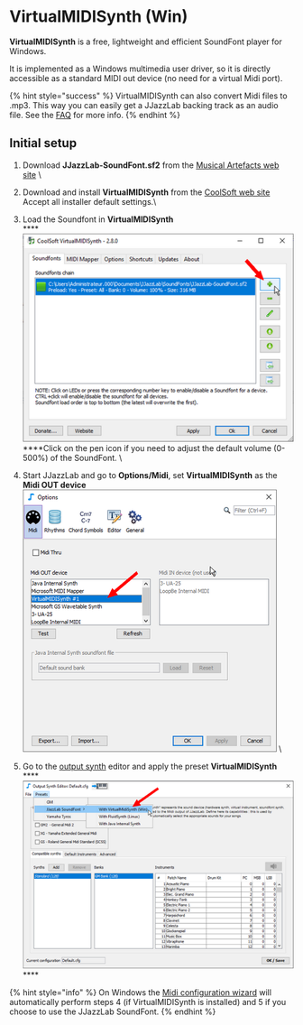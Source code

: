 # VirtualMIDISynth (Win)

**VirtualMIDISynth** is a free, lightweight and efficient SoundFont player for Windows.&#x20;

It is implemented as a Windows multimedia user driver, so it is directly accessible as a standard MIDI out device (no need for a virtual Midi port).

{% hint style="success" %}
VirtualMIDISynth can also convert Midi files to .mp3. This way you can easily get a JJazzLab backing track as an audio file. See the [FAQ](../../faq.md#generate-mp3) for more info.
{% endhint %}

## Initial setup

1. Download **JJazzLab-SoundFont.sf2** from the [Musical Artefacts web site](https://musical-artifacts.com/artifacts/1036) \

2. Download and install **VirtualMIDISynth** from the [CoolSoft web site](https://coolsoft.altervista.org/virtualmidisynth)\
   Accept all installer default settings.\

3. Load the Soundfont in **VirtualMIDISynth**\
   ****<img src="../../.gitbook/assets/vms-loadsoundfont.png" alt="" data-size="original"> \
   ****Click on the pen icon if you need to adjust the default volume (0-500%) of the SoundFont. \

4. Start JJazzLab and go to **Options/Midi**, set **VirtualMIDISynth** as the **Midi OUT device**    \
   &#x20;<img src="../../.gitbook/assets/vms-setmididevice.png" alt="" data-size="original"> \

5. Go to the [output synth](../output-synth.md) editor and apply the preset **VirtualMIDISynth**\
   ****<img src="../../.gitbook/assets/outputsynth-presetvms.png" alt="" data-size="original"> ****&#x20;

{% hint style="info" %}
On Windows the [Midi configuration wizard](../midi-configuration.md#midi-configuration-wizard) will automatically perform steps 4 (if VirtualMIDISynth is installed) and 5 if you choose to use the JJazzLab SoundFont.
{% endhint %}

